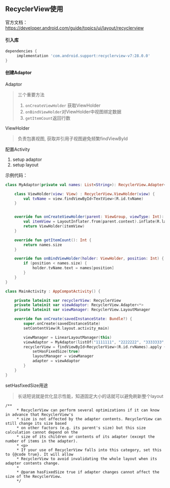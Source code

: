 ## RecyclerView使用

官方文档：https://developer.android.com/guide/topics/ui/layout/recyclerview

#### 引入库

```gradle
dependencies {
     implementation 'com.android.support:recyclerview-v7:28.0.0'
}
```



#### 创建Adaptor

Adaptor
> 三个重要方法	
> 1. `onCreateViewHolder` 获取ViewHolder
> 2. `onBindViewHolder`对ViewHolder中视图绑定数据
> 3. `getItemCount`返回行数

ViewHolder
> 负责包裹视图, 获取并引用子视图避免频繁findViewById



配置Activity

1. setup adaptor
2. setup layout



示例代码：

```kotlin
class MyAdaptor(private val names: List<String>): RecyclerView.Adapter<MyAdaptor.ViewHolder>() {

    class ViewHolder(view: View) : RecyclerView.ViewHolder(view) {
        val tvName = view.findViewById<TextView>(R.id.tvName)
    }


    override fun onCreateViewHolder(parent: ViewGroup, viewType: Int): ViewHolder {
        val itemView = LayoutInflater.from(parent.context).inflate(R.layout.item_view, parent, false)
        return ViewHolder(itemView)
    }

    override fun getItemCount(): Int {
        return names.size
    }

    override fun onBindViewHolder(holder: ViewHolder, position: Int) {
        if (position < names.size) {
            holder.tvName.text = names[position]
        }
    }
}

class MainActivity : AppCompatActivity() {

    private lateinit var recyclerView: RecyclerView
    private lateinit var viewAdaptor: RecyclerView.Adapter<*>
    private lateinit var viewManager: RecyclerView.LayoutManager

    override fun onCreate(savedInstanceState: Bundle?) {
        super.onCreate(savedInstanceState)
        setContentView(R.layout.activity_main)

        viewManager = LinearLayoutManager(this)
        viewAdaptor = MyAdaptor(listOf("1111111", "2222222", "3333333", "444444", "555555", "1111111", "2222222", "3333333", "444444", "555555","1111111", "2222222", "3333333", "444444", "555555"))
        recyclerView = findViewById<RecyclerView>(R.id.rvNames).apply {
            setHasFixedSize(true)
            layoutManager = viewManager
            adapter = viewAdaptor
        }
    }
}
```

 

setHasfixedSize用途

> 长话短说就是优化显示性能，知道固定大小的话就可以避免刷新整个layout

```
/**
     * RecyclerView can perform several optimizations if it can know in advance that RecyclerView's
     * size is not affected by the adapter contents. RecyclerView can still change its size based
     * on other factors (e.g. its parent's size) but this size calculation cannot depend on the
     * size of its children or contents of its adapter (except the number of items in the adapter).
     * <p>
     * If your use of RecyclerView falls into this category, set this to {@code true}. It will allow
     * RecyclerView to avoid invalidating the whole layout when its adapter contents change.
     *
     * @param hasFixedSize true if adapter changes cannot affect the size of the RecyclerView.
     */
```

